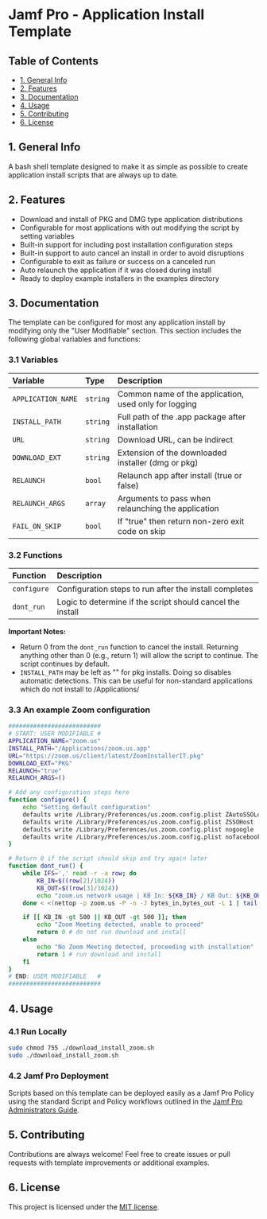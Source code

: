 
# Jamf Pro - Application Install Template

## Table of Contents

- [1. General Info](#1-general-info)
- [2. Features](#2-features)  
- [3. Documentation](#3-documentation)  
- [4. Usage](#4-usage)
- [5. Contributing](#5-contributing)
- [6. License](#6-license)

## 1. General Info

A bash shell template designed to make it as simple as possible to create application
install scripts that are always up to date.

## 2. Features

- Download and install of PKG and DMG type application distributions
- Configurable for most applications with out modifying the script by setting variables
- Built-in support for including post installation configuration steps
- Built-in support to auto cancel an install in order to avoid disruptions
- Configurable to exit as failure or success on a canceled run
- Auto relaunch the application if it was closed during install
- Ready to deploy example installers in the examples directory

## 3. Documentation

The template can be configured for most any application install by modifying only the "User
Modifiable" section. This section includes the following global variables and functions:

### 3.1 Variables

| Variable           | Type     | Description
| :----------------- | :------- | :----------------------------------------------------- |
| `APPLICATION_NAME` | `string` | Common name of the application, used only for logging  |
| `INSTALL_PATH`     | `string` | Full path of the .app package after installation       |
| `URL`              | `string` | Download URL, can be indirect                          |
| `DOWNLOAD_EXT`     | `string` | Extension of the downloaded installer (dmg or pkg)     |
| `RELAUNCH`         | `bool`   | Relaunch app after install (true or false)             |
| `RELAUNCH_ARGS`    | `array`  | Arguments to pass when relaunching the application     |
| `FAIL_ON_SKIP`     | `bool`   | If "true" then return non-zero exit code on skip       |

### 3.2 Functions

| Function           | Description                                                       |
| :----------------- | :---------------------------------------------------------------- |
| `configure`        | Configuration steps to run after the install completes            |
| `dont_run`         | Logic to determine if the script should cancel the install        |

**Important Notes:**

- Return 0 from the `dont_run` function to cancel the install. Returning anything other than 0 (e.g., return 1) will allow the script to continue. The script continues by default.
- `INSTALL_PATH` may be left as "" for pkg installs. Doing so disables automatic detections. This can be useful for non-standard applications which do not install to /Applications/

### 3.3 An example Zoom configuration

```bash
##########################
# START: USER MODIFIABLE #
APPLICATION_NAME="zoom.us"
INSTALL_PATH="/Applications/zoom.us.app"
URL="https://zoom.us/client/latest/ZoomInstallerIT.pkg"
DOWNLOAD_EXT="PKG"
RELAUNCH="true"
RELAUNCH_ARGS=()

# Add any configuration steps here
function configure() {
    echo "Setting default configuration"
    defaults write /Library/Preferences/us.zoom.config.plist ZAutoSSOLogin -string YES
    defaults write /Library/Preferences/us.zoom.config.plist ZSSOHost -string XXX.zoom.us
    defaults write /Library/Preferences/us.zoom.config.plist nogoogle  -string 1
    defaults write /Library/Preferences/us.zoom.config.plist nofacebook -string 1
}

# Return 0 if the script should skip and try again later
function dont_run() {
    while IFS=',' read -r -a row; do
        KB_IN=$((row[2]/1024)) 
        KB_OUT=$((row[3]/1024))
        echo "zoom.us network usage | KB In: ${KB_IN} / KB Out: ${KB_OUT}"
    done < <(nettop -p zoom.us -P -n -J bytes_in,bytes_out -L 1 | tail -n +2)

    if [[ KB_IN -gt 500 || KB_OUT -gt 500 ]]; then  
        echo "Zoom Meeting detected, unable to proceed"  
        return 0 # do not run download and install
    else 
        echo "No Zoom Meeting detected, proceeding with installation"
        return 1 # run download and install
    fi
}
# END: USER MODIFIABLE   #
##########################
```

## 4. Usage

### 4.1 Run Locally

```bash
sudo chmod 755 ./download_install_zoom.sh
sudo ./download_install_zoom.sh
```

### 4.2 Jamf Pro Deployment

Scripts based on this template can be deployed easily as a Jamf Pro Policy using the standard Script and Policy workflows outlined in the [Jamf Pro Administrators Guide](https://www.jamf.com/resources/product-documentation/jamf-pro-administrators-guide/).
  
## 5. Contributing

Contributions are always welcome! Feel free to create issues or pull requests with template improvements or additional examples.

## 6. License

This project is licensed under the [MIT license](LICENSE).
